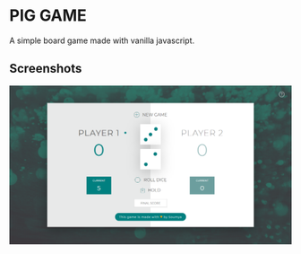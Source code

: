 # PIG GAME

A simple board game made with vanilla javascript.

## Screenshots

<img src="screen.png" width="600px">
